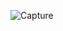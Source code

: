 ![Capture](https://user-images.githubusercontent.com/33928040/77927648-184c5180-72c5-11ea-8e60-7350e3c56b86.PNG)
